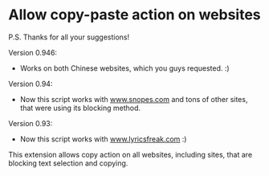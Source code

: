 Allow copy-paste action on websites
=======================================================

P.S. Thanks for all your suggestions!

Version 0.946:
 - Works on both Chinese websites, which you guys requested. :)

Version 0.94:
 - Now this script works with www.snopes.com and tons of other sites, that were using  its blocking method.

Version 0.93:
 - Now this script works with www.lyricsfreak.com :)

This extension allows copy action on all websites, including sites, that are blocking text selection and copying.